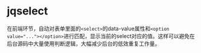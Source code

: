 # jqselect

在前端环节，自动对表单里面的`<select>`的data-value属性和`<option value="..."></option>`进行匹配，显示当前的select对应的值。这样可以避免在后台源码中大量使用判断逻辑，大幅减少后台的低效重复工作量。
